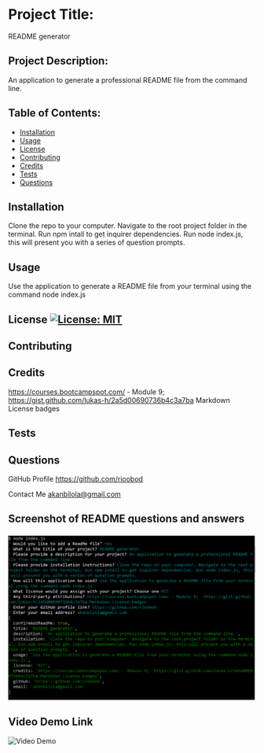 
  # Project Title: 
   README generator
  
  ## Project Description: 
   An application to generate a professional README file from the command line.
  
  ## Table of Contents:

  * [Installation](#installation)
  * [Usage](#usage)
  * [License](#license)
  * [Contributing](#contributing)
  * [Credits](#credits)
  * [Tests](#tests)
  * [Questions](#questions)

  ## Installation 
   Clone the repo to your computer. Navigate to the root project folder in the terminal. Run npm intall to get inquirer dependencies. Run node index.js, this will present you with a series of question prompts. 
  
  ## Usage 
   Use the application to generate a README file from your terminal using the command node index.js
  
  ## License [![License: MIT](https://img.shields.io/badge/License-MIT-yellow.svg)](https://opensource.org/licenses/MIT)
  ## Contributing
  ## Credits 
   https://courses.bootcampspot.com/ - Module 9;  https://gist.github.com/lukas-h/2a5d00690736b4c3a7ba Markdown License badges
  
  ## Tests 
  ## Questions
  GitHub Profile 
   https://github.com/rioobod
  
  Contact Me 
   akanbilola@gmail.com
  
  ## Screenshot of README questions and answers
  
![alt text](asset/image/Capture.PNG)

## Video Demo Link
![Video Demo](https://drive.google.com/file/d/1XKiFxOaLTzCjgRTk1u99fq1UQBI3RaX7/view?usp=sharing)

